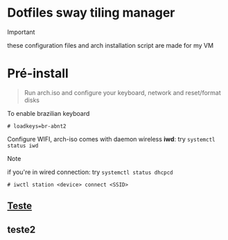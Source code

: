 # Dotfiles sway tiling manager

> [!IMPORTANT]
> these configuration files and arch installation script are made for my VM

# Pré-install
> Run arch.iso and configure your keyboard, network and reset/format disks

To enable brazilian keyboard
```
# loadkeys=br-abnt2
```
Configure WIFI, arch-iso comes with daemon wireless **iwd**: try `systemctl status iwd`
> [!NOTE]
> if you're in wired connection: try `systemctl status dhcpcd`
```
# iwctl station <device> connect <SSID>
```

<!-- Pré- install 
  - rodar a iso e configurar o acesso ao teclado e internet
  - formatar e configurar discos, partições LVM
-->
## [Teste](#teste2)
<!-- Install Base 
  - Formatar e montar partiçoes
  - instalar o sistema base com literalmente o básico para o computador funcionar e conversar com a internet
  - Configurações extras e pessoais, futuramente vou ativar escolhas
  - Configurar home/senha root
  - Instalar grub e aqruivos de inicialização
  - Ativar serviços de rede e alguns extras para o pos reboot
-->
## teste2
<!-- Pós- Reboot
  - Checkar conectividade com a rede e os serviços ativos
  - instalar pacotes necessários para rodar o sistema tilling manager
  - adicionar usuario principal e configurar o sudo
  - configurar desktop
